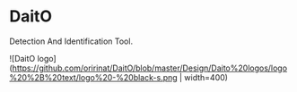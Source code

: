 # DaitO
Detection And Identification Tool.

![DaitO logo](https://github.com/oririnat/DaitO/blob/master/Design/Daito%20logos/logo%20%2B%20text/logo%20-%20black-s.png | width=400)